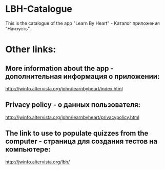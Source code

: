 # LBH-Catalogue
This is the catalogue of the app "Learn By Heart" - Каталог приложения "Наизусть".

# Other links:

## More information about the app - дополнительная информация о приложении:

http://jwinfo.altervista.org/john/learnbyheart/index.html

## Privacy policy - о данных пользователя:

http://jwinfo.altervista.org/john/learnbyheart/privacypolicy.html

## The link to use to populate quizzes from the computer - страница для создания тестов на компьютере:

http://jwinfo.altervista.org/lbh/

